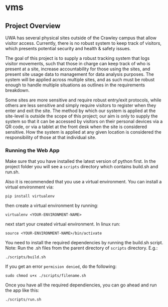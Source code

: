 # vms

## Project Overview

UWA has several physical sites outside of the Crawley campus that allow visitor access. Currently, there is no robust system to keep track of visitors, which presents potential security and health & safety issues.

The goal of this project is to supply a robust tracking system that logs visitor movements, such that those in charge can keep track of who is present at a site, increase accountability for those using the sites, and present site usage data to management for data analysis purposes. The system will be applied across multiple sites, and as such must be robust enough to handle multiple situations as outlines in the requirements breakdown.

Some sites are more sensitive and require robust entry/exit protocols, while others are less sensitive and simply require visitors to register when they enter and exit the site. The method by which our system is applied at the site-level is outside the scope of this project; our aim is only to supply the system so that it can be accessed by visitors on their personal devices via a QR code, or via a tablet at the front desk when the site is considered sensitive. How the system is applied at any given location is considered the responsibility of those at that individual site.

### Running the Web App

Make sure that you have installed the latest version of python first. In the project folder you will see a `scripts` directory which contains build.sh and run.sh.

Also it is recommended that you use a virtual environment. You can install a virtual environment via:

```shell
pip install virtualenv
```

then create a virtual environment by running:

```shell
virtualenv <YOUR-ENVIRONMENT-NAME>
```

next start your created virtual environment. In linux run:

```shell
source <YOUR-ENVIRONMENT-NAME>/bin/activate
```
You need to install the required dependencies by running the build.sh script. Note: Run the .sh files from the parent directory of ```scripts``` directory. E.g.:

```shell
./scripts/build.sh
```

If you get an error `permision denied`, do the following:

```shell
sudo chmod u+x ./scripts/filename.sh
```

Once you have all the required dependiencies, you can go ahead and run the app like this:

```shell
./scripts/run.sh
```
````
